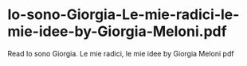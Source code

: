# Io-sono-Giorgia-Le-mie-radici-le-mie-idee-by-Giorgia-Meloni.pdf
Read Io sono Giorgia. Le mie radici, le mie idee by Giorgia Meloni pdf
